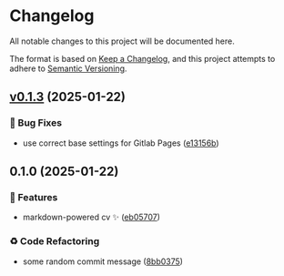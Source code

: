 # Changelog

All notable changes to this project will be documented here.

The format is based on [Keep a Changelog](https://keepachangelog.com/en/1.0.0/), and this project attempts to adhere to [Semantic Versioning](https://semver.org/spec/v2.0.0.html).

## [v0.1.3](https://github.com/engineervix/92896fb6b93ab641ab44c45b/compare/v0.1.2...v0.1.3) (2025-01-22)


### 🐛 Bug Fixes

* use correct base settings for Gitlab Pages ([e13156b](https://github.com/engineervix/92896fb6b93ab641ab44c45b/commit/e13156b5625ed0851fba219a3a832920edd15667))

## 0.1.0 (2025-01-22)


### 🚀 Features

* markdown-powered cv ✨ ([eb05707](https://github.com/engineervix/92896fb6b93ab641ab44c45b/commit/eb0570775d23152f7bf906baf65a4eae6449d4e9))


### ♻️ Code Refactoring

* some random commit message ([8bb0375](https://github.com/engineervix/92896fb6b93ab641ab44c45b/commit/8bb0375c519f7a3bd5633491a8e9b50cad89f485))
